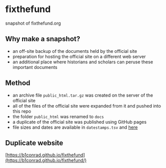 # fixthefund
snapshot of fixthefund.org

## Why make a snapshot?
- an off-site backup of the documents held by the official site
- preparation for hosting the official site on a different web server
- an additional place where historians and scholars can peruse these important documents

## Method
- an archive file `public_html.tar.gz` was created on the server of the official site
- all of the files of the official site were expanded from it and pushed into this repo
- the folder `public_html` was renamed to `docs`
- a duplicate of the official site was published using GitHub pages
- file sizes and dates are available in `datestamps.tsv` and [here]([200~https://docs.google.com/spreadsheets/d/1gdpoklzjoFb9ztInTK5vmnMCbCfs_htMW-FvLnkjpuo/edit?usp=sharing)

## Duplicate website
[https://b1conrad.github.io/fixthefund](https://b1conrad.github.io/fixthefund/)
